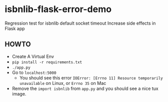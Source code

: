 # isbnlib-flask-error-demo
Regression test for isbnlib default socket timeout Increase side effects in Flask app

## HOWTO
* Create A Virtual Env
* `pip install -r requirements.txt`
* `./app.py`
* Go to `localhost:5000`
  * You should see this error `IOError: [Errno 11] Resource temporarily unavailable` on Linux, or `Errno 35` on Mac
* Remove the `import isbnlib` from `app.py` and you should see a nice tux image.
